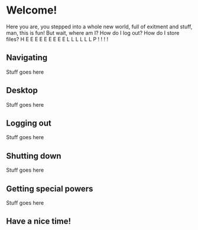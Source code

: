 # Welcome!
Here you are, you stepped into a whole new world, full of exitment and stuff, man, this is fun! But wait, where am I? How do I log out? How do I store files?  H E E E E E E E E E L L L L L L P ! ! ! !
## Navigating
Stuff goes here
## Desktop
Stuff goes here
## Logging out
Stuff goes here
## Shutting down
Stuff goes here
## Getting special powers
Stuff goes here
## Have a nice time!
